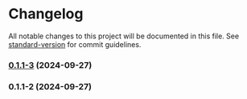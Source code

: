 # Changelog

All notable changes to this project will be documented in this file. See [standard-version](https://github.com/conventional-changelog/standard-version) for commit guidelines.

### [0.1.1-3](https://github.com/joabssilveira/fwork-jsts-server/compare/v0.1.1-2...v0.1.1-3) (2024-09-27)

### 0.1.1-2 (2024-09-27)
